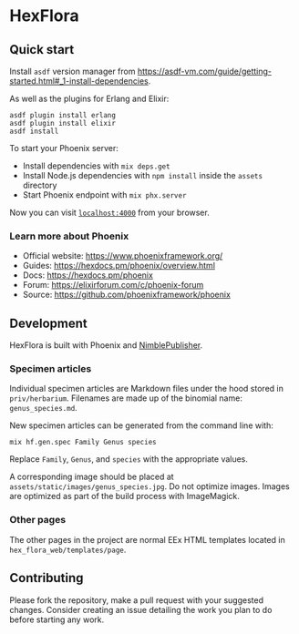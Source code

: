# HexFlora

## Quick start

Install `asdf` version manager from https://asdf-vm.com/guide/getting-started.html#_1-install-dependencies.

As well as the plugins for Erlang and Elixir:

```
asdf plugin install erlang
asdf plugin install elixir
asdf install
```

To start your Phoenix server:

  * Install dependencies with `mix deps.get`
  * Install Node.js dependencies with `npm install` inside the `assets` directory
  * Start Phoenix endpoint with `mix phx.server`

Now you can visit [`localhost:4000`](http://localhost:4000) from your browser.

### Learn more about Phoenix

  * Official website: https://www.phoenixframework.org/
  * Guides: https://hexdocs.pm/phoenix/overview.html
  * Docs: https://hexdocs.pm/phoenix
  * Forum: https://elixirforum.com/c/phoenix-forum
  * Source: https://github.com/phoenixframework/phoenix

## Development

HexFlora is built with Phoenix and [NimblePublisher](https://github.com/dashbitco/nimble_publisher).

### Specimen articles

Individual specimen articles are Markdown files under the hood stored
in `priv/herbarium`. Filenames are made up of the binomial name: `genus_species.md`.

New specimen articles can be generated from the command line with:

```
mix hf.gen.spec Family Genus species
```

Replace `Family`, `Genus`, and `species` with the appropriate values.

A corresponding image should be placed at `assets/static/images/genus_species.jpg`. Do not optimize images. Images are optimized
as part of the build process with ImageMagick.

### Other pages

The other pages in the project are normal EEx HTML templates located in
`hex_flora_web/templates/page`.

## Contributing

Please fork the repository, make a pull request with your suggested changes. Consider creating an issue detailing the work you plan to do
before starting any work.